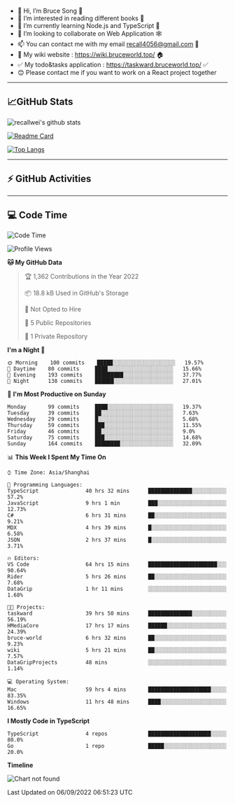 - 👋 Hi, I’m Bruce Song 🦁️
- 👀 I’m interested in reading different books 📖
- 🌱 I’m currently learning Node.js and TypeScript 🚀
- 💞️ I’m looking to collaborate on Web Application 🕸️
- 📫 You can contact me with my email recall4056@gmail.com 📮
- 📖 My wiki website : https://wiki.bruceworld.top/ 🏠
- ✅ My todo&tasks application : https://taskward.bruceworld.top/ ✅
- 😊 Please contact me if you want to work on a React project together
---

## 📈GitHub Stats

![recallwei's github stats](https://github-readme-stats.vercel.app/api?username=recallwei&show_icons=true&theme=dracula&count_private=true&include_all_commits)

<!---
repository 卡片
--->

[![Readme Card](https://github-readme-stats.vercel.app/api/pin/?username=recallwei&repo=recallwei&theme=dracula)](https://github.com/recallwei/daily)

<!---
repository 常用语言 layout=compact（紧凑布局）
--->

[![Top Langs](https://github-readme-stats.vercel.app/api/top-langs/?username=recallwei&layout=compact&theme=dracula)](https://github.com/recallwei/daily)

---

## ⚡️ GitHub Activities

<!--START_SECTION:activity-->

<!--END_SECTION:activity-->

---

## 💻 Code Time

<!--START_SECTION:waka-->
![Code Time](http://img.shields.io/badge/Code%20Time-2%2C124%20hrs%2028%20mins-blue)

![Profile Views](http://img.shields.io/badge/Profile%20Views-14-blue)

**🐱 My GitHub Data** 

> 🏆 1,362 Contributions in the Year 2022
 > 
> 📦 18.8 kB Used in GitHub's Storage 
 > 
> 🚫 Not Opted to Hire
 > 
> 📜 5 Public Repositories 
 > 
> 🔑 1 Private Repository 
 > 
**I'm a Night 🦉** 

```text
🌞 Morning    100 commits    █████░░░░░░░░░░░░░░░░░░░░   19.57% 
🌆 Daytime    80 commits     ████░░░░░░░░░░░░░░░░░░░░░   15.66% 
🌃 Evening    193 commits    █████████░░░░░░░░░░░░░░░░   37.77% 
🌙 Night      138 commits    ██████░░░░░░░░░░░░░░░░░░░   27.01%

```
📅 **I'm Most Productive on Sunday** 

```text
Monday       99 commits     ████░░░░░░░░░░░░░░░░░░░░░   19.37% 
Tuesday      39 commits     ██░░░░░░░░░░░░░░░░░░░░░░░   7.63% 
Wednesday    29 commits     █░░░░░░░░░░░░░░░░░░░░░░░░   5.68% 
Thursday     59 commits     ███░░░░░░░░░░░░░░░░░░░░░░   11.55% 
Friday       46 commits     ██░░░░░░░░░░░░░░░░░░░░░░░   9.0% 
Saturday     75 commits     ███░░░░░░░░░░░░░░░░░░░░░░   14.68% 
Sunday       164 commits    ████████░░░░░░░░░░░░░░░░░   32.09%

```


📊 **This Week I Spent My Time On** 

```text
⌚︎ Time Zone: Asia/Shanghai

💬 Programming Languages: 
TypeScript               40 hrs 32 mins      ██████████████░░░░░░░░░░░   57.2% 
JavaScript               9 hrs 1 min         ███░░░░░░░░░░░░░░░░░░░░░░   12.73% 
C#                       6 hrs 31 mins       ██░░░░░░░░░░░░░░░░░░░░░░░   9.21% 
MDX                      4 hrs 39 mins       █░░░░░░░░░░░░░░░░░░░░░░░░   6.58% 
JSON                     2 hrs 37 mins       █░░░░░░░░░░░░░░░░░░░░░░░░   3.71%

🔥 Editors: 
VS Code                  64 hrs 15 mins      ██████████████████████░░░   90.64% 
Rider                    5 hrs 26 mins       ██░░░░░░░░░░░░░░░░░░░░░░░   7.68% 
DataGrip                 1 hr 11 mins        ░░░░░░░░░░░░░░░░░░░░░░░░░   1.68%

🐱‍💻 Projects: 
taskward                 39 hrs 50 mins      ██████████████░░░░░░░░░░░   56.19% 
HMediaCore               17 hrs 17 mins      ██████░░░░░░░░░░░░░░░░░░░   24.39% 
bruce-world              6 hrs 32 mins       ██░░░░░░░░░░░░░░░░░░░░░░░   9.23% 
wiki                     5 hrs 21 mins       ██░░░░░░░░░░░░░░░░░░░░░░░   7.57% 
DataGripProjects         48 mins             ░░░░░░░░░░░░░░░░░░░░░░░░░   1.14%

💻 Operating System: 
Mac                      59 hrs 4 mins       ████████████████████░░░░░   83.35% 
Windows                  11 hrs 48 mins      ████░░░░░░░░░░░░░░░░░░░░░   16.65%

```

**I Mostly Code in TypeScript** 

```text
TypeScript               4 repos             ████████████████████░░░░░   80.0% 
Go                       1 repo              █████░░░░░░░░░░░░░░░░░░░░   20.0%

```


**Timeline**

![Chart not found](https://raw.githubusercontent.com/recallwei/recallwei/main/charts/bar_graph.png) 


 Last Updated on 06/09/2022 06:51:23 UTC
<!--END_SECTION:waka-->
<!---
recallwei/recallwei is a ✨ special ✨ repository because its `README.md` (this file) appears on your GitHub profile.
You can click the Preview link to take a look at your changes.
--->
